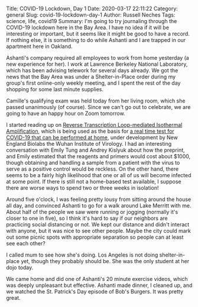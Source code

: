 Title: COVID-19 Lockdown, Day 1
Date: 2020-03-17 22:11:22
Category: general
Slug: covid-19-lockdown-day-1
Author: Russell Neches
Tags: science, life, covid19
Summary: I'm going to try journaling through the COVID-19 lockdown here in the
Bay Area. I have no idea if it will be interesting or important, but it seems
like it might be good to have a record. If nothing else, it is something to do
while Ashanti and I are trapped in our apartment here in Oakland.

Ashanti's company required all employees to work from home yesterday (a new
experience for her). I work at Lawrence Berkeley National Laboratory, which
has been advising telework for several days already. We got the news that the
Bay Area was under a Shelter-in-Place order during my group's first
online-only weekly meeting, and I spent the rest of the day shopping for some
last minute supplies.

Camille's qualifying exam was held today from her living room, which she
passed unanimously (of course). Since we can't go out to celebrate, we are
going to have an happy hour on Zoom tomorrow.

I started reading up on [Reverse Transcription Loop-mediated Isothermal
Amplification](https://en.wikipedia.org/wiki/Reverse_Transcription_Loop-mediated_Isothermal_Amplification),
which is being used as the basis for [a real time test for COVID-19 that can
be performed at
home](https://www.medrxiv.org/content/10.1101/2020.02.26.20028373v1), under
development by New England Biolabs the Wuhan Institute of Virology. I had an
interesting conversation with Emily Tung and Andrey Kislyuk about how the
preprint, and Emily estimated that the reagents and primers would cost about
$1000, though obtaining and handling a sample from a patient with the virus to
serve as a positive control would be reckless. On the other hand, there seems
to be a fairly high likelihood that one or all of us will become infected at
some point. If there is still not a home-based test available, I suppose there
are worse ways to spend two or three weeks in isolation!

Around five o'clock, I was feeling pretty lousy from sitting around the house
all day, and convinced Ashanti to go for a walk around Lake Merritt with me.
About half of the people we saw were running or jogging (normally it's closer
to one in five), so I think it's hard to say if our neighbors are practicing
social distancing or not. We kept our distance and didn't interact with
anyone, but it was nice to see other people. Maybe the city could mark out
some picnic spots with appropriate separation so people can at least see each
other?

I called mum to see how she's doing. Los Angeles is not doing shelter-in-place
yet, though they probably should be. She was the only student at her dojo
today.

We came home and did one of Ashanti's 20 minute exercise videos, which was
deeply unpleasant but effective. Ashanti made dinner, I cleaned up, and we
watched the St. Patrick's Day episode of Bob's Burgers. It was pretty great.